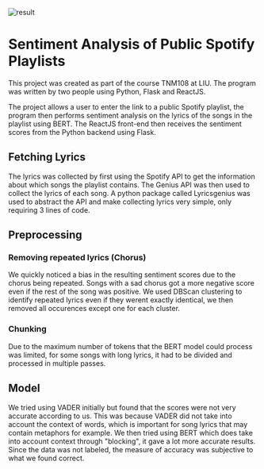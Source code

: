 ![result](https://github.com/user-attachments/assets/bf71ae8c-b4d4-4918-8768-cd1a45f06d49)

# Sentiment Analysis of Public Spotify Playlists

This project was created as part of the course TNM108 at LIU. The program was written by two people using Python, Flask and ReactJS.

The project allows a user to enter the link to a public Spotify playlist, the program then performs sentiment analysis on the lyrics of the songs in the playlist using BERT. The ReactJS front-end then receives the sentiment scores from the Python backend using Flask.

## Fetching Lyrics
The lyrics was collected by first using the Spotify API to get the information about which songs the playlist contains. The Genius API was then used to collect the lyrics of each song. A python package called Lyricsgenius was used to abstract the API and make collecting lyrics very simple, only requiring 3 lines of code.

## Preprocessing

### Removing repeated lyrics (Chorus)

We quickly noticed a bias in the resulting sentiment scores due to the chorus being repeated. Songs with a sad chorus got a more negative score even if the rest of the song was positive. We used DBScan clustering to identify repeated lyrics even if they werent exactly identical, we then removed all occurences except one for each cluster.

### Chunking

Due to the maximum number of tokens that the BERT model could process was limited, for some songs with long lyrics, it had to be divided and processed in multiple passes.

## Model
We tried using VADER initially but found that the scores were not very accurate according to us. This was because VADER did not take into account the context of words, which is important for song lyrics that may contain metaphors for example. We then tried using BERT which does take into account context through "blocking", it gave a lot more accurate results. Since the data was not labeled, the measure of accuracy was subjective to what we found correct.

